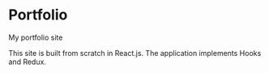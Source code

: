 # Portfolio

My portfolio site

This site is built from scratch in React.js. The application implements Hooks and Redux.
